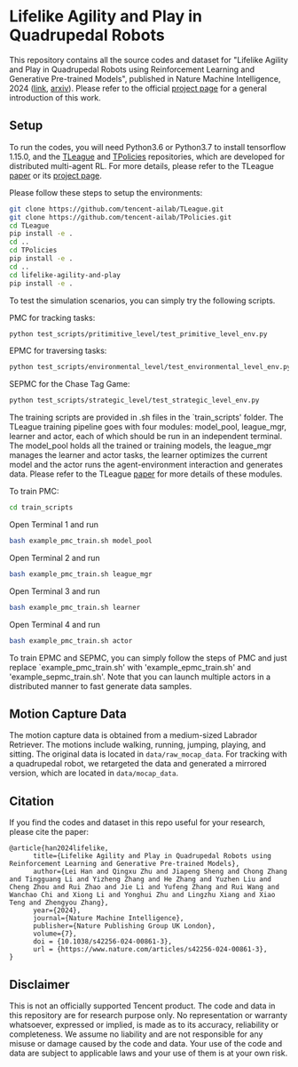 # Lifelike Agility and Play in Quadrupedal Robots
This repository contains all the source codes and dataset for "Lifelike Agility and Play in Quadrupedal Robots using Reinforcement Learning and Generative Pre-trained Models", published in Nature Machine Intelligence, 2024 ([link](https://www.nature.com/articles/s42256-024-00861-3), [arxiv](https://arxiv.org/abs/2308.15143)). Please refer to the official [project page](https://tencent-roboticsx.github.io/lifelike-agility-and-play/) for a general introduction of this work. 

## Setup
To run the codes, you will need Python3.6 or Python3.7 to install tensorflow 1.15.0, and the [TLeague](https://github.com/tencent-ailab/tleague) and [TPolicies](https://github.com/tencent-ailab/TPolicies) repositories, which are developed for distributed multi-agent RL.
For more details, please refer to the TLeague [paper](https://arxiv.org/abs/2011.12895) or its [project page](https://github.com/tencent-ailab/tleague_projpage).

Please follow these steps to setup the environments:

```sh
git clone https://github.com/tencent-ailab/TLeague.git
git clone https://github.com/tencent-ailab/TPolicies.git
cd TLeague
pip install -e .
cd ..
cd TPolicies
pip install -e .
cd ..
cd lifelike-agility-and-play 
pip install -e .
```

To test the simulation scenarios, you can simply try the following scripts.

PMC for tracking tasks:

```sh
python test_scripts/pritimitive_level/test_primitive_level_env.py
```

EPMC for traversing tasks:

```sh
python test_scripts/environmental_level/test_environmental_level_env.py
```

SEPMC for the Chase Tag Game:

```sh
python test_scripts/strategic_level/test_strategic_level_env.py
```

The training scripts are provided in .sh files in the `train_scripts' folder. The TLeague training pipeline goes with four modules: model_pool, league_mgr, learner and actor, each of which should be run in an independent terminal. The model_pool holds all the trained or training models, the league_mgr manages the learner and actor tasks, the learner optimizes the current model and the actor runs the agent-environment interaction and generates data. Please refer to the TLeague [paper](https://arxiv.org/abs/2011.12895) for more details of these modules.

To train PMC:

```sh
cd train_scripts
```

Open Terminal 1 and run
```sh
bash example_pmc_train.sh model_pool
```

Open Terminal 2 and run
```sh
bash example_pmc_train.sh league_mgr
```

Open Terminal 3 and run
```sh
bash example_pmc_train.sh learner
```

Open Terminal 4 and run
```sh
bash example_pmc_train.sh actor
```

To train EPMC and SEPMC, you can simply follow the steps of PMC and just replace `example_pmc_train.sh' with 'example_epmc_train.sh' and 'example_sepmc_train.sh'. Note that you can launch multiple actors in a distributed manner to fast generate data samples.

## Motion Capture Data
The motion capture data is obtained from a medium-sized Labrador Retriever. The motions include walking, running, jumping, playing, and sitting. The original data is located in `data/raw_mocap_data`. For tracking with a quadrupedal robot, we retargeted the data and generated a mirrored version, which are located in `data/mocap_data`.

## Citation

If you find the codes and dataset in this repo useful for your research, please cite the paper:
```
@article{han2024lifelike,
      title={Lifelike Agility and Play in Quadrupedal Robots using Reinforcement Learning and Generative Pre-trained Models}, 
      author={Lei Han and Qingxu Zhu and Jiapeng Sheng and Chong Zhang and Tingguang Li and Yizheng Zhang and He Zhang and Yuzhen Liu and Cheng Zhou and Rui Zhao and Jie Li and Yufeng Zhang and Rui Wang and Wanchao Chi and Xiong Li and Yonghui Zhu and Lingzhu Xiang and Xiao Teng and Zhengyou Zhang},
      year={2024},
      journal={Nature Machine Intelligence},
      publisher={Nature Publishing Group UK London},
      volume={7},
      doi = {10.1038/s42256-024-00861-3},
      url = {https://www.nature.com/articles/s42256-024-00861-3},
}

```
## Disclaimer
 
This is not an officially supported Tencent product. The code and data in this repository are for research purpose only. No representation or warranty whatsoever, expressed or implied, is made as to its accuracy, reliability or completeness. We assume no liability and are not responsible for any misuse or damage caused by the code and data. Your use of the code and data are subject to applicable laws and your use of them is at your own risk.

